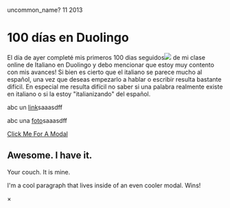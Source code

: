 <permalink>uncommon_name?</permalink>
<month>11</month>
<year>2013</year>

# 100 días en Duolingo

El día de ayer completé mis primeros <a class='mintip'>100 dias seguidos<span><img src='../articles/images/100-days-flame.png'/></span></a> de mi clase online de Italiano en Duolingo y debo mencionar que estoy muy contento con mis avances! Si bien es cierto que el italiano se parece mucho al español, una vez que deseas empezarlo a hablar o escribir resulta bastante difícil. En especial me resulta difícil no saber si una palabra realmente existe en italiano o si la estoy "italianizando" del español.

abc un <a href='http://www.google.com/'>link<i class="fa link fa-external-link"></i></a>saaasdff

abc una <a href='http://www.google.com/'>foto<i class="fa link fa-picture-o"></i></a>saaasdff

<a href="#" data-reveal-id="myModal">Click Me For A Modal</a>

<div id="myModal" class="reveal-modal" data-reveal aria-labelledby="modalTitle" aria-hidden="true" role="dialog">
  <h2 id="modalTitle">Awesome. I have it.</h2>
  <p class="lead">Your couch.  It is mine.</p>
  <p>I'm a cool paragraph that lives inside of an even cooler modal. Wins!</p>
  <a class="close-reveal-modal" aria-label="Close">&#215;</a>
</div>
